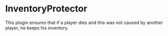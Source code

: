 # InventoryProtector
This plugin ensures that if a player dies and this was not caused by another player, he keeps his inventory. 
